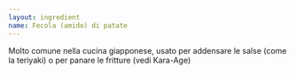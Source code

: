 ```yaml
---
layout: ingredient
name: Fecola (amido) di patate
---
```


Molto comune nella cucina giapponese, usato per addensare le salse (come la teriyaki) o per panare le fritture (vedi Kara-Age)
